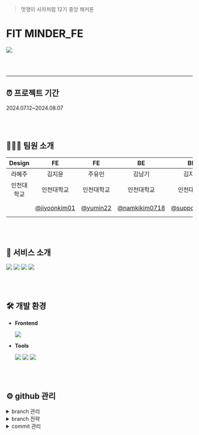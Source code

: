 > 멋쟁이 사자처럼 12기 중앙 해커톤
# FIT MINDER_FE

<img src="https://github.com/user-attachments/assets/625b9117-36c5-4745-a27b-e220955e5815">

<br/><br/>


---


## ⏰ 프로젝트 기간
2024.07.12~2024.08.07

<br/><br/>

## 👩🏻‍💻 팀원 소개
|Design|FE|FE|BE|BE|BE|
|:--:|:--:|:--:|:--:|:--:|:--:|
|라혜주|김지윤|주유민|김남기|김지원|이채원
|인천대학교|인천대학교|인천대학교|인천대학교|인천대학교|인천대학교|
||[@jiyoonkim01](https://github.com/jiyoonkim01)|[@yumin22](https://github.com/yumin22)|[@namkikim0718](https://github.com/namkikim0718)|[@supportlaver](https://github.com/supportlaver)|[@C-ongshim](https://github.com/C-ongshim)|

<br/><br/>

## 📱 서비스 소개
<img src="https://github.com/user-attachments/assets/a4218dcb-1b69-465d-9405-946b61aadb95">
<img src="https://github.com/user-attachments/assets/c8c44e53-5638-45a0-a970-357eb5480e26">
<img src="https://github.com/user-attachments/assets/f24e81d6-8c13-4d4b-9d99-4d924bb46176">
<img src="https://github.com/user-attachments/assets/bd8f7728-7070-4b91-80c9-18d02715adb4">

<br/><br/>

## 🛠️ 개발 환경
+ <strong>Frontend</strong>

  <img src="https://img.shields.io/badge/react-61DAFB.svg?style=for-the-badge&logo=react&logoColor=white"/> 


+ <strong>Tools</strong>

  <img src="https://img.shields.io/badge/github-%23121011.svg?style=for-the-badge&logo=github&logoColor=white"> <img src="https://img.shields.io/badge/Notion-%23000000.svg?style=for-the-badge&logo=notion&logoColor=white"/> <img src="https://img.shields.io/badge/figma-ff7262.svg?style=for-the-badge&logo=figma&logoColor=white"> 
 

<br/><br/>

## ⚙️ github 관리
<details>
  <summary>branch 관리</summary>
<strong>초기 세팅(순서대로 진행하기!)</strong>
  
  local 폴더에 git init <br>
  git remote add origin {url} <br>
  git checkout -b develop <br>
  git pull origin develop (올려놓은 파일 있을 시에)<br>
  git checkout -b {개인 브랜치}<br>
  git pull origin develop (올려놓은 파일 있을 시에)<br>
  세팅 끝. 개인 브랜치에서 진행하면 됩니당
</details>

<details>
  <summary>branch 전략</summary>
  
main: 최종본 merge<br>
develop: feat 상위 개발환경 브랜치<br>
feat-이름: develop 파생 개인 브랜치(주로 여기서 개발)<br>
필요하면 개인 브랜치에서 파생 브랜치 생성해서 쓰기<br>
-> 만드는 법: git checkout -b {원하는 브랜치 명} 그 다음 git pull origin {상위 브랜치} 받아오기
</details>

<details>
  <summary>commit 관리</summary>
  
[feat] : 새로운 기능 추가<br>
[fix] : 버그 수정<br>
[docs] : 문서 추가 및 수정<br>
[style] : 코드랑 관련 없는 스타일 수정<br>
</details>



